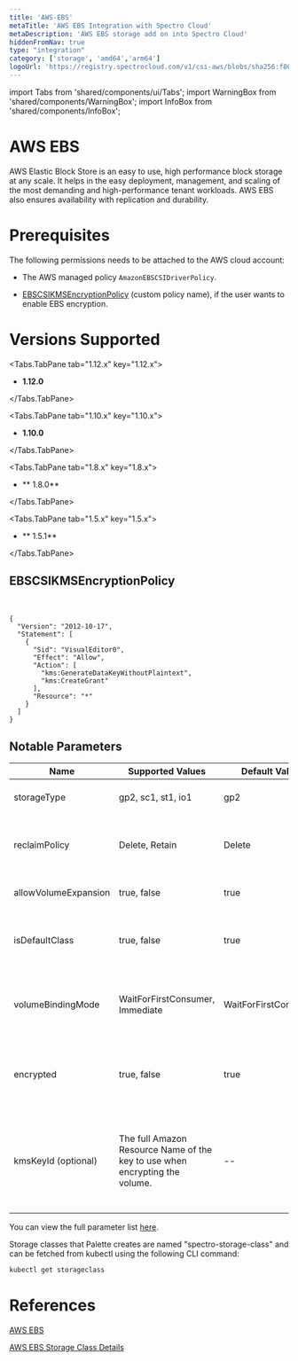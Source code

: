 ```yaml
---
title: 'AWS-EBS'
metaTitle: 'AWS EBS Integration with Spectro Cloud'
metaDescription: 'AWS EBS storage add on into Spectro Cloud'
hiddenFromNav: true
type: "integration"
category: ['storage', 'amd64','arm64']
logoUrl: 'https://registry.spectrocloud.com/v1/csi-aws/blobs/sha256:f86813591b3b63b3afcf0a604a7c8c715660448585e89174908f3c6a421ad8d8?type=image/png'
---
```


import Tabs from 'shared/components/ui/Tabs';
import WarningBox from 'shared/components/WarningBox';
import InfoBox from 'shared/components/InfoBox';


# AWS EBS

AWS Elastic Block Store is an easy to use, high performance block storage at any scale. It helps in the easy deployment, management, and scaling of the most demanding and high-performance tenant workloads. AWS EBS also ensures availability with replication and durability.

# Prerequisites

The following permissions needs to be attached to the AWS cloud account:

- The AWS managed policy `AmazonEBSCSIDriverPolicy`.

- [EBSCSIKMSEncryptionPolicy](/integrations/aws-ebs#ebscsikmsencryptionpolicy) (custom policy name), if the user wants to enable EBS encryption.

# Versions Supported

<Tabs>

<Tabs.TabPane tab="1.12.x" key="1.12.x">

* **1.12.0**

</Tabs.TabPane>

<Tabs.TabPane tab="1.10.x" key="1.10.x">

* **1.10.0**

</Tabs.TabPane>

<Tabs.TabPane tab="1.8.x" key="1.8.x">

* ** 1.8.0**

</Tabs.TabPane>

<Tabs.TabPane tab="1.5.x" key="1.5.x">

* ** 1.5.1**

</Tabs.TabPane>
</Tabs>


## EBSCSIKMSEncryptionPolicy

<br />

```
{
  "Version": "2012-10-17",
  "Statement": [
    {
      "Sid": "VisualEditor0",
      "Effect": "Allow",
      "Action": [
        "kms:GenerateDataKeyWithoutPlaintext",
        "kms:CreateGrant"
      ],
      "Resource": "*"
    }
  ]
}
```

## Notable Parameters

| Name | Supported Values | Default Value | Description |
| --- | --- | --- | --- |
| storageType | gp2, sc1, st1, io1 | gp2 | AWS Volume type to be used. |
| reclaimPolicy | Delete, Retain | Delete | Defines whether volumes will be retained or deleted. |
| allowVolumeExpansion | true, false | true | Flag to allow resizing a volume. |
| isDefaultClass |  true, false | true | Flag to denote if this StorageClass will be the default. |
| volumeBindingMode | WaitForFirstConsumer, Immediate | WaitForFirstConsumer | Controls when volumeBinding and dynamic provisioning should happen. |
| encrypted | true, false | true | Denotes whether the EBS volume should be encrypted or not. |
| kmsKeyId (optional) | The full Amazon Resource Name of the key to use when encrypting the volume. | -- | If you don't provide the full Amazon Resource Name but **encrypted** is true, AWS [generates a key](https://kubernetes.io/docs/concepts/storage/storage-classes/#aws-ebs). |


You can view the full parameter list [here](https://github.com/kubernetes-sigs/aws-ebs-csi-driver#createvolume-parameters).


Storage classes that Palette creates are named "spectro-storage-class" and can be fetched from kubectl using the following CLI command:
<br />

```bash
kubectl get storageclass
```

# References

[AWS EBS](https://aws.amazon.com/ebs/)


[AWS EBS Storage Class Details](https://kubernetes.io/docs/concepts/storage/storage-classes/#aws-ebs)
